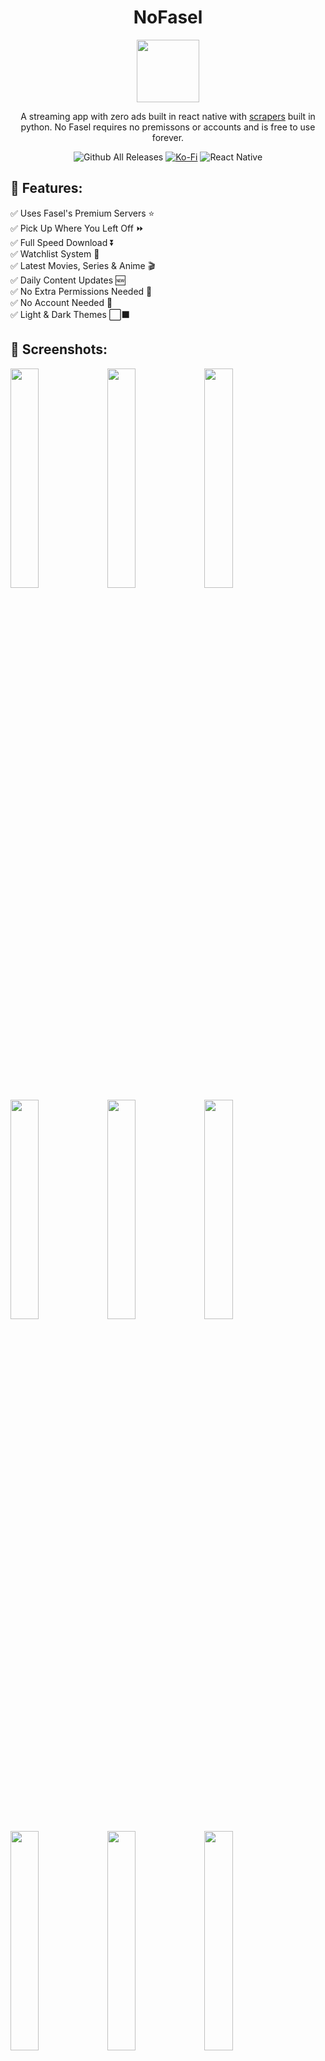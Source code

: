 <h1 align="center">NoFasel</h1>

<p align="center">
   <img src="https://i.imgur.com/NvLCO9U.png" width="100px" height="100px">
</p>

<div align="center">

A streaming app with zero ads built in react native with [scrapers](https://github.com/N0-0NE-Dev/no-fasel-scrapers) built in python. No Fasel requires no premissons or accounts and is free to use forever.

![Github All Releases](https://img.shields.io/github/downloads/N0-0NE-Dev/NoFasel/total.svg?style=for-the-badge)
[![Ko-Fi](https://img.shields.io/badge/Ko--fi-F16061?style=for-the-badge&logo=ko-fi&logoColor=white)](https://ko-fi.com/ahmedbadawe)
![React Native](https://img.shields.io/badge/react_native-%2320232a.svg?style=for-the-badge&logo=react&logoColor=%2361DAFB)

</div>

## 📖 Features:

✅ Uses Fasel's Premium Servers ⭐  
✅ Pick Up Where You Left Off ⏩  
✅ Full Speed Download ⏬  
✅ Watchlist System 📃  
✅ Latest Movies, Series & Anime 🎬  
✅ Daily Content Updates 🆕  
✅ No Extra Permissions Needed 🚫  
✅ No Account Needed 🚫  
✅ Light & Dark Themes ⬜⬛

## 📱 Screenshots:

   <p float="left">
      <img src="https://i.imgur.com/SwPY24el.png" width="30%" /> 
      <img src="https://i.imgur.com/aCm9vOWl.png" width="30%" /> 
      <img src="https://i.imgur.com/SY76kbKl.png" width="30%" /> 
      <img src="https://i.imgur.com/5l3L5Mvl.png" width="30%" /> 
      <img src="https://i.imgur.com/CATSRhLl.png" width="30%" /> 
      <img src="https://i.imgur.com/hWfGkWal.png" width="30%" /> 
      <img src="https://i.imgur.com/tSySR0fl.png" width="30%" /> 
      <img src="https://i.imgur.com/pIDzfW0l.png" width="30%" /> 
      <img src="https://i.imgur.com/bEkYPZBl.png" width="30%" /> 
   </p>

## ⬇️ Download:

Go to [releases](https://github.com/N0-0NE-Dev/NoFasel/releases) page and download the latest release or you can download it from [IzzyOnDroid](https://apt.izzysoft.de/fdroid/index/apk/com.n00nedev.nofasel) to get automatic updates.

<a href="https://apt.izzysoft.de/fdroid/index/apk/com.n00nedev.nofasel">
   <img src="https://gitlab.com/IzzyOnDroid/repo/-/raw/master/assets/IzzyOnDroid.png" width="50%">
</a>
